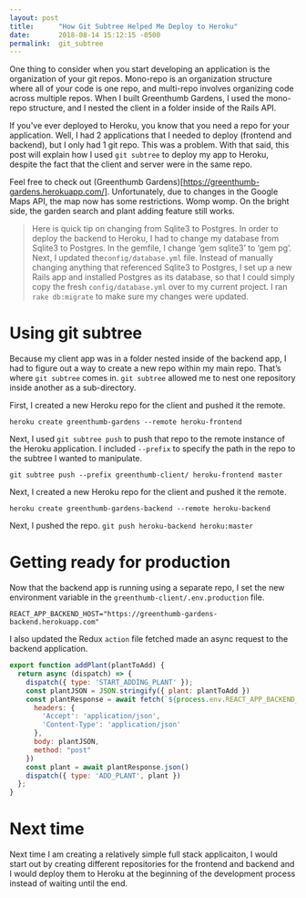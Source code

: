 ```yaml
---
layout: post
title:      "How Git Subtree Helped Me Deploy to Heroku"
date:       2018-08-14 15:12:15 -0500
permalink:  git_subtree
---
```


One thing to consider when you start developing an application is the organization of your git repos. Mono-repo is an organization structure where all of your code is one repo, and multi-repo involves organizing code across multiple repos. When I built Greenthumb Gardens, I used the mono-repo structure, and I nested the client in a folder inside of the Rails API.

If you've ever deployed to Heroku, you know that you need a repo for your application. Well, I had 2 applications that I needed to deploy (frontend and backend), but I only had 1 git repo. This was a problem. With that said, this post will explain how I used `git subtree` to deploy my app to Heroku, despite the fact that the client and server were in the same repo.

Feel free to check out (Greenthumb Gardens)[https://greenthumb-gardens.herokuapp.com/]. Unfortunately, due to changes in the Google Maps API, the map now has some restrictions. Womp womp. On the bright side, the garden search and plant adding feature still works.

> Here is quick tip on changing from Sqlite3 to Postgres. In order to deploy the backend to Heroku, I had to change my database from Sqlite3 to Postgres. In the gemfile, I change ‘gem sqlite3’ to ‘gem pg’. Next, I updated the`config/database.yml` file. Instead of manually changing anything that referenced Sqlite3 to Postgres, I set up a new Rails app and installed Postgres as its database, so that I could simply copy the fresh `config/database.yml` over to my current project. I ran `rake db:migrate` to make sure my changes were updated.

# Using git subtree
Because my client app was in a folder nested inside of the backend app, I had to figure out a way to create a new repo within my main repo. That’s where `git subtree` comes in. `git subtree` allowed me to nest one repository inside another as a sub-directory.

First, I created a new Heroku repo for the client and pushed it the remote.

`heroku create greenthumb-gardens --remote heroku-frontend`

Next, I used `git subtree push` to push that repo to the remote instance of the Heroku application. I included `--prefix` to specify the path in the repo to the subtree I wanted to manipulate.

`git subtree push --prefix greenthumb-client/ heroku-frontend master`

Next, I created a new Heroku repo for the client and pushed it the remote.

`heroku create greenthumb-gardens-backend --remote heroku-backend`

Next, I pushed the repo.
`git push heroku-backend heroku:master`

# Getting ready for production
Now that the backend app is running using a separate repo, I set the new environment variable in the `greenthumb-client/.env.production` file.

`REACT_APP_BACKEND_HOST="https://greenthumb-gardens-backend.herokuapp.com"`

I also updated the Redux `action` file fetched made an async request to the backend application.

```javascript
export function addPlant(plantToAdd) {
  return async (dispatch) => {
    dispatch({ type: 'START_ADDING_PLANT' });
    const plantJSON = JSON.stringify({ plant: plantToAdd })
    const plantResponse = await fetch(`${process.env.REACT_APP_BACKEND_HOST}/plants`, {
      headers: {
        'Accept': 'application/json',
        'Content-Type': 'application/json'
      },
      body: plantJSON,
      method: "post"
    })
    const plant = await plantResponse.json()
    dispatch({ type: 'ADD_PLANT', plant })
  };
}
```

# Next time
Next time I am creating a relatively simple full stack applicaiton, I would start out by creating different repositories for the frontend and backend and I would deploy them to Heroku at the beginning of the development process instead of waiting until the end.















